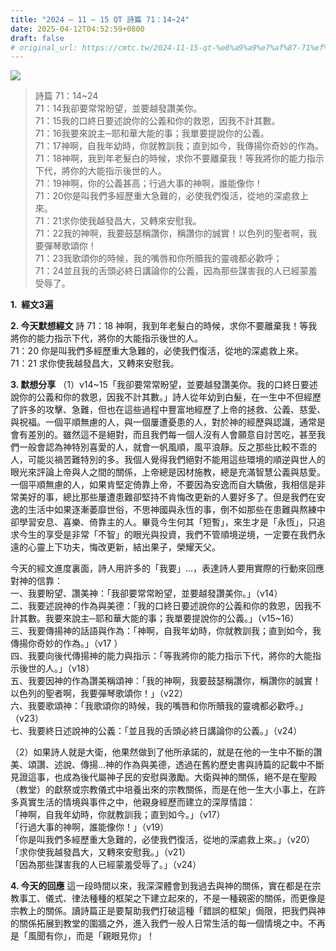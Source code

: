 ```yaml
---
title: "2024 – 11 – 15 QT 詩篇 71：14~24"
date: 2025-04-12T04:52:59+0800
draft: false
# original_url: https://cmtc.tw/2024-11-15-qt-%e8%a9%a9%e7%af%87-71%ef%bc%9a1424
---
```


![](/images/qt.jpg)
> 詩篇 71：14\~24  
> 71：14我卻要常常盼望，並要越發讚美你。  
> 71：15我的口終日要述說你的公義和你的救恩，因我不計其數。  
> 71：16我要來說主─耶和華大能的事；我單要提說你的公義。  
> 71：17神啊，自我年幼時，你就教訓我；直到如今，我傳揚你奇妙的作為。  
> 71：18神啊，我到年老髮白的時候，求你不要離棄我！等我將你的能力指示下代，將你的大能指示後世的人。  
> 71：19神啊，你的公義甚高；行過大事的神啊，誰能像你！  
> 71：20你是叫我們多經歷重大急難的，必使我們復活，從地的深處救上來。  
> 71：21求你使我越發昌大，又轉來安慰我。  
> 71：22我的神啊，我要鼓瑟稱讚你，稱讚你的誠實！以色列的聖者啊，我要彈琴歌頌你！  
> 71：23我歌頌你的時候，我的嘴唇和你所贖我的靈魂都必歡呼；  
> 71：24並且我的舌頭必終日講論你的公義，因為那些謀害我的人已經蒙羞受辱了。

**1.  經文3遍**

**2. 今天默想經文**
詩 71：18 神啊，我到年老髮白的時候，求你不要離棄我！等我將你的能力指示下代，將你的大能指示後世的人。  
71：20 你是叫我們多經歷重大急難的，必使我們復活，從地的深處救上來。  
71：21 求你使我越發昌大，又轉來安慰我。

**3. 默想分享**
（1）v14\~15「我卻要常常盼望，並要越發讚美你。我的口終日要述說你的公義和你的救恩，因我不計其數。」詩人從年幼到白髮，在一生中不但經歷了許多的攻擊、急難，但也在這些過程中豐富地經歷了上帝的拯救、公義、慈愛、與祝福。一個平順無慮的人，與一個屢遭憂患的人，對於神的經歷與認識，通常是會有差別的。雖然這不是絕對，而且我們每一個人沒有人會願意自討苦吃，甚至我們一般會認為神特別喜愛的人，就會一帆風順，風平浪靜。反之那些比較不乖的人，可能災禍苦難特別的多。我個人覺得我們絕對不能用這些環境的順逆與世人的眼光來評論上帝與人之間的關係，上帝總是因材施教，總是充滿智慧公義與慈愛。一個平順無慮的人，如果肯堅定倚靠上帝，不要因為安逸而自大驕傲，我相信是非常美好的事，總比那些屢遭患難卻堅持不肯悔改更新的人要好多了。但是我們在安逸的生活中如果逐漸萎靡世俗，不思神國與永恆的事，倒不如那些在患難與熬練中卻學習安息、喜樂、倚靠主的人。畢竟今生何其「短暫」，來生才是「永恆」，只追求今生的享受是非常「不智」的眼光與投資，我們不管順境逆境，一定要在我們永遠的心靈上下功夫，悔改更新，結出果子，榮耀天父。

今天的經文進度裏面，詩人用許多的「我要」…，表達詩人要用實際的行動來回應對神的信靠：  
一、我要盼望、讚美神：「我卻要常常盼望，並要越發讚美你。」（v14）  
二、我要述說神的作為與美德：「我的口終日要述說你的公義和你的救恩，因我不計其數。我要來說主─耶和華大能的事；我單要提說你的公義。」（v15\~16）  
三、我要傳揚神的話語與作為：「神啊，自我年幼時，你就教訓我；直到如今，我傳揚你奇妙的作為。」（v17 ）  
四、我要向後代傳揚神的能力與指示：「等我將你的能力指示下代，將你的大能指示後世的人。」（v18）  
五、我要因神的作為讚美稱頌神：「我的神啊，我要鼓瑟稱讚你，稱讚你的誠實！以色列的聖者啊，我要彈琴歌頌你！」（v22）  
六、我要歌頌神：「我歌頌你的時候，我的嘴唇和你所贖我的靈魂都必歡呼。」（v23）  
七、我要終日述說神的公義：「並且我的舌頭必終日講論你的公義。」（v24）

（2）如果詩人就是大衛，他果然做到了他所承諾的，就是在他的一生中不斷的讚美、頌讚、述說、傳揚…神的作為與美德，透過在舊約歷史書與詩篇的記載中不斷見證這事，也成為後代屬神子民的安慰與激勵。大衛與神的關係，絕不是在聖殿（教堂）的獻祭或宗教儀式中培養出來的宗教關係，而是在他一生大小事上，在許多真實生活的情境與事件之中，他親身經歷而建立的深厚情誼：  
「神啊，自我年幼時，你就教訓我；直到如今。」（v17）  
「行過大事的神啊，誰能像你！」（v19）  
「你是叫我們多經歷重大急難的，必使我們復活，從地的深處救上來。」（v20）  
「求你使我越發昌大，又轉來安慰我。」（v21）  
「因為那些謀害我的人已經蒙羞受辱了。」（v24）

**4. 今天的回應**
這一段時間以來，我深深體會到我過去與神的關係，實在都是在宗教事工、儀式、律法種種的框架之下建立起來的，不是一種親密的關係，而更像是宗教上的關係。讀詩篇正是要幫助我們打破這種「錯誤的框架」侷限，把我們與神的關係拓展到教堂的圍牆之外，進入我們一般人日常生活的每一個情境之中。不再是「風聞有你」，而是「親眼見你」！
